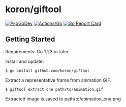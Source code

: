 # koron/giftool

[![PkgGoDev](https://pkg.go.dev/badge/github.com/koron/giftool)](https://pkg.go.dev/github.com/koron/giftool)
[![Actions/Go](https://github.com/koron/giftool/workflows/Go/badge.svg)](https://github.com/koron/giftool/actions?query=workflow%3AGo)
[![Go Report Card](https://goreportcard.com/badge/github.com/koron/giftool)](https://goreportcard.com/report/github.com/koron/giftool)

## Getting Started

Requirements: Go 1.23 or later

Install and update:

```console
$ go install github.com/koron/giftool
```

Extract a representative frame from animation GIF.

```console
$ giftool extract one path/to/animation.gif
```

Extracted image is saved to path/to/animation\_one.png
